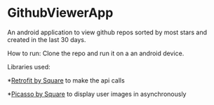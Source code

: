 # GithubViewerApp
An android application to view github repos sorted by most stars and created in the last 30 days.

How to run:
Clone the repo and run it on a an android device.



Libraries used: 

*[Retrofit by Square](https://square.github.io/retrofit/) to make the api calls


*[Picasso by Square](https://square.github.io/picasso/) to display user images in asynchronously 


